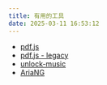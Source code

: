 ```yaml
---
title: 有用的工具
date: 2025-03-11 16:53:12
---
```


- [pdf.js](/static/pdf.js/web/viewer.html)
- [pdf.js - legacy](/static/pdf.js/legacy/web/viewer.html)
- [unlock-music](/static/um-web.legacy.v1.10.8/)
- [AriaNG](/static/AriaNg-1.3.10/)